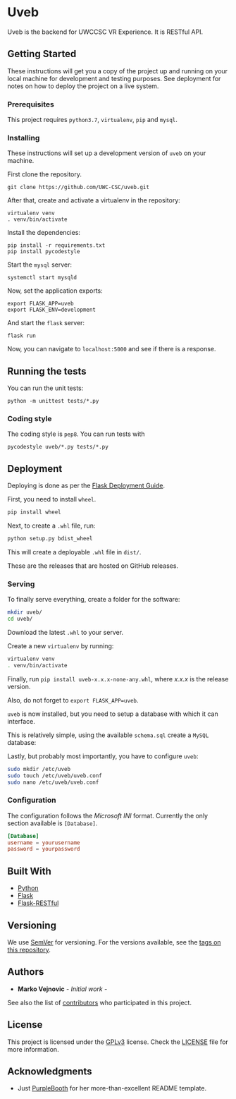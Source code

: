 # Uveb

Uveb is the backend for UWCCSC VR Experience. It is RESTful API.

## Getting Started

These instructions will get you a copy of the project up and running on your
local machine for development and testing purposes. See deployment for notes on
how to deploy the project on a live system.

### Prerequisites

This project requires `python3.7`, `virtualenv`, `pip` and `mysql`.


### Installing

These instructions will set up a development version of `uveb` on your machine.

First clone the repository.

```
git clone https://github.com/UWC-CSC/uveb.git
```

After that, create and activate a virtualenv in the repository:

```
virtualenv venv
. venv/bin/activate
```

Install the dependencies:

```
pip install -r requirements.txt
pip install pycodestyle
```

Start the `mysql` server:
```
systemctl start mysqld
```

Now, set the application exports:

```
export FLASK_APP=uveb
export FLASK_ENV=development
```

And start the `flask` server:
```
flask run
```

Now, you can navigate to `localhost:5000` and see if there is a response.

## Running the tests

You can run the unit tests:
```
python -m unittest tests/*.py
```

### Coding style

The coding style is `pep8`. You can run tests with

```
pycodestyle uveb/*.py tests/*.py
```

## Deployment

Deploying is done as per the [Flask Deployment
Guide](http://flask.pocoo.org/docs/1.0/tutorial/deploy/). 

First, you need to install `wheel`.

```bash
pip install wheel
```

Next, to create a `.whl` file, run:

```bash
python setup.py bdist_wheel
```

This will create a deployable `.whl` file in `dist/`.

These are the releases that are hosted on GitHub releases.

### Serving

To finally serve everything, create a folder for the software:
```bash
mkdir uveb/
cd uveb/
```

Download the latest `.whl` to your server.

Create a new `virtualenv` by running:
```bash
virtualenv venv
. venv/bin/activate
```

Finally, run `pip install uveb-x.x.x-none-any.whl`, where _x.x.x_ is the
release version. 

Also, do not forget to `export FLASK_APP=uveb`.

`uveb` is now installed, but you need to setup a database with which it can
interface.

This is relatively simple, using the available `schema.sql` create a `MySQL`
database:

Lastly, but probably most importantly, you have to configure `uveb`:
```bash
sudo mkdir /etc/uveb
sudo touch /etc/uveb/uveb.conf
sudo nano /etc/uveb/uveb.conf
```

### Configuration

The configuration follows the _Microsoft INI_ format. Currently the only
section available is `[Database]`.

```conf
[Database]
username = yourusername
password = yourpassword
```


## Built With

* [Python](https://www.python.org/)
* [Flask](http://flask.pocoo.org/)
* [Flask-RESTful](https://flask-restful.readthedocs.io/en/latest/)

## Versioning

We use [SemVer](http://semver.org/) for versioning. For the versions available, see the [tags on this repository](https://github.com/your/project/tags). 

## Authors

* **Marko Vejnovic** - *Initial work* - 

See also the list of [contributors](https://github.com/your/project/contributors) who participated in this project.

## License

This project is licensed under the
[GPLv3](https://www.gnu.org/licenses/gpl-3.0.en.html) license. Check the
[LICENSE](LICENSE.md) file for more information.

## Acknowledgments

* Just [PurpleBooth](https://gist.github.com/PurpleBooth/109311bb0361f32d87a2)
  for her more-than-excellent README template.
